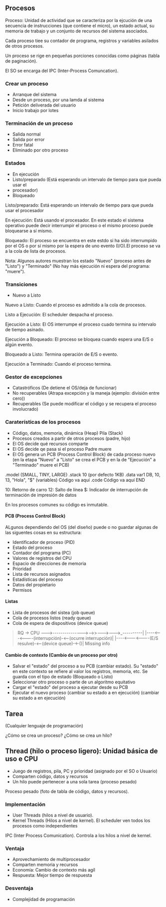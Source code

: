 ## Procesos

Proceso: Unidad de actividad que se caracteriza por la ejcución de una
secuencia de instrucciones (que contiene el micro), un estado actual, su
memoria de trabajo y un conjunto de recursos del sistema asociados.

Cada proceso tiee su contador de programa, registros y variables asilados de
otros procesos.

Un proceso se rige en pequeñas porciones conocidas como páginas (tabla de
paginación).

El SO se encarga del IPC (Inter-Process Comuncation).

### Crear un proceso

* Arranque del sistema
* Desde un proceso, por una lamda al sistema
* Petición deliverada del usuario
* Inicio trabajo por lotes

### Terminación de un proceso

* Salida normal
* Salida por error
* Error fatal
* Eliminado por otro proceso

### Estados

* En ejecución
* Listo/preparado (Está esperando un intervalo de tiempo para que pueda usar el
* procesador)
* Bloqueado


Listo/preparado: Está esperando un intervalo de tiempo para que pueda usar el
procesador

En ejecución: Está usando el procesador. En este estado el sistema operativo puede
decir interrumpir el proceso o el mismo proceso puede bloquearse a sí mismo.

Bloqueado:  El proceso se encuentra en este estdo si ha sido interrumpido por el
OS o por sí mismo por la espera de uno evento (I/O).El proceso se va a la cola
de lista de procesos.

Nota: Algunos autores muestran los estado "Nuevo" (proceso antes de "Listo") y
"Terminado" (No hay más ejecución ni espera del programa: "muere").

### Transiciones

* Nuevo a Listo


Nuevo a Listo: Cuando el proceso es admitido a la cola de procesos.

Listo a Ejecución: El scheduler despacha el proceso.

Ejecución a Listo: El OS interrumpe el proceso cuado termina su intervalo
de tiempo asinado.

Ejecución a Bloqueado: El proceso se bloquea cuando espera una E/S o algún evento.

Bloqueado a Listo: Termina operación de E/S o evento.

Ejecución a Terminado: Cuando el proceso termina.

### Gestor de excepciones

* Catastróficos (De detiene el OS/deja de funcionar)
* No recuperables (Atrapa excepción y la maneja (ejemplo: división entre cero))
* Recuperables (Se puede modificar el código y se recupera el proceso involucrado)

### Caraterísticas de los procesos

* Código, datos, memoria, dinámica (Heap) Pila (Stack)
* Procesos creados a partir de otros procesos (padre, hijo)
* El OS decide qué recursos comparte
* El OS decide qe pasa si el proceso Padre muere
* El OS genera un PCB (Process Control Block) de cada proceso nuevo (en la
etapa "Nuevo" a "Listo" se crea el PCB y en la de "Ejecución" a "Terminado"
muere el PCB)

.model (SMALL, TINY, LARGE)
.stack 10 (por defecto 1KB)
.data var1 DB, 10, 13, "Hola", "$" (variables)
Código va aquí
.code
Código va aquí
END

10: Retorno de carro
12: Salto de línea
$: Indicador de interrupción de terminación de impresión de datos

En los procesos comunes su código es inmutable.

#### PCB (Process Control Block)

ALgunos dependiendo del OS (del diseño) puede o no guardar algunas de las
siguentes cosas en su estructura:

* Identificador de proceso (PID)
* Estado del proceso
* Contador del programa (PC)
* Valores de registros del CPU
* Espacio de direcciones de memoria
* Prioridad
* Lista de recursos asignados
* Estadísticas del proceso
* Datos del propietario
* Permisos

#### Listas

* Lista de procesos del sistea (job queue)
* Cola de procesos listos (ready queue)
* Cola de espera de dispositivos (device queue)

>RQ -> CPU --->--------------->-->>--->--->_----------|
>|----<---<----(interrupción)-<--(ocurre interrupción)|
>|----<---<----(E/S resulve)-<--(device queue)-<-()|
> Missing info

#### Cambio de contexto (Cambio de un proceso por otro)

* Salvar el "estado" del proceso a su PCB (cambiar estado). Su "estado" en
este contexto se refiere al valor los registros, memoria, etc. Se guarda con el
tipo de estado (Bloqueado o Listo)
* Seleccionar otro proceso o parte de un algoritmo equitativo
* Cargar el "estado" del proceso a ejecutar desde su PCB
* Ejecutar el nuevo proceso (cambiar su estado a en ejecución) (cambiar su estado a en ejecución)

## Tarea

(Cualquier lenguaje de programación)

¿Cómo se crea un proceso?
¿Cómo se crea un hilo?

## Thread (hilo o proceso ligero): Unidad básica de uso e CPU

* Juego de registros, pila, PC y prioridad (asignado por el SO o Usuario)
* Comparten código, datos y recursos
* Un hilo puede pertenecer a una sola tarea (proceso pesado)

Proceso pesado (foto de tabla de código, datos y recursos).

### Implementación

* User Threads (hilos a nivel de usuario).
* Kernel Threads (Hilos a nivel de kernel). El scheduler ven todos los procesos
como independientes

IPC (Inter Process Comunication). Controla a los hilos a nivel de kernel.

### Ventaja

* Aprovechamiento de multiprocesador
* Comparten memoria y recursos
* Economía: Cambio de contexto más agíl
* Respuesta: Mejor tiempo de respuesta

### Desventaja

* Complejidad de programación
